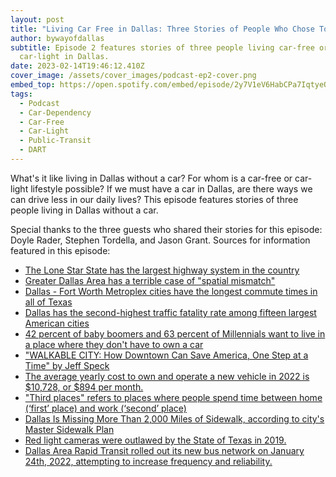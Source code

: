 ```yaml
---
layout: post
title: "Living Car Free in Dallas: Three Stories of People Who Chose To Drive Less"
author: bywayofdallas
subtitle: Episode 2 features stories of three people living car-free or
  car-light in Dallas.
date: 2023-02-14T19:46:12.410Z
cover_image: /assets/cover_images/podcast-ep2-cover.png
embed_top: https://open.spotify.com/embed/episode/2y7V1eV6HabCPa7IqtyeQq?utm_source=generator&theme=0&t=0
tags:
  - Podcast
  - Car-Dependency
  - Car-Free
  - Car-Light
  - Public-Transit
  - DART
---
```

What's it like living in Dallas without a car? For whom is a car-free or car-light lifestyle possible? If we must have a car in Dallas, are there ways we can drive less in our daily lives? This episode features stories of three people living in Dallas without a car.

Special thanks to the three guests who shared their stories for this episode: Doyle Rader, Stephen Tordella, and Jason Grant. Sources for information featured in this episode:

* [The Lone Star State has the largest highway system in the country](https://www.titlemax.com/discovery-center/the-ultimate-road-trip/which-states-have-the-most-miles-of-roadway-per-person/)
* [Greater Dallas Area has a terrible case of "spatial mismatch"](https://www.census.gov/library/stories/2020/03/spatial-mismatch-when-workers-can-not-get-to-jobs-in-suburbs.html)
* [Dallas - Fort Worth Metroplex cities have the longest commute times in all of Texas](https://www.bizjournals.com/dallas/news/2018/08/13/dallas-fort-worth-cities-have-longest-commute.html#:~:text=The%20average%20morning%20drive%20in,Houston%20at%2027.3%20minutes%20apiece.&text=Plano%20has%20the%20fourth%2Dworst,and%20Austin%20at%2024.8%20minutes.)
* [Dallas has the second-highest traffic fatality rate among fifteen largest American cities](https://www.axios.com/local/dallas/2022/01/06/dallas-second-highest-us-traffic-fatality-rate)
* [42 percent of baby boomers and 63 percent of Millennials want to live in a place where they don't have to own a car](https://chi.streetsblog.org/2017/05/11/if-the-future-will-be-walkable-how-do-we-make-sure-everyone-benefits/)
* ["WALKABLE CITY: How Downtown Can Save America, One Step at a Time" by Jeff Speck](https://www.amazon.com/Walkable-City-Downtown-Save-America/dp/0865477728/ref=tmm_pap_swatch_0?_encoding=UTF8&qid=1612278506&sr=1-1)
* [The average yearly cost to own and operate a new vehicle in 2022 is $10,728, or $894 per month.](https://newsroom.aaa.com/2022/08/annual-cost-of-new-car-ownership-crosses-10k-mark/)
* ["Third places" refers to places where people spend time between home (‘first’ place) and work (‘second’ place)](https://www.brookings.edu/blog/up-front/2016/09/14/third-places-as-community-builders/)
* [Dallas Is Missing More Than 2,000 Miles of Sidewalk, according to city's Master Sidewalk Plan](https://www.dmagazine.com/frontburner/2021/04/dallas-sidewalk-plan/)
* [Red light cameras were outlawed by the State of Texas in 2019.](https://www.click2houston.com/news/local/2020/04/08/ask-2-why-did-texas-outlaw-red-light-cameras-when-red-light-running-is-rampant-and-increasing/)
* [Dallas Area Rapid Transit rolled out its new bus network on January 24th, 2022, attempting to increase frequency and reliability.](https://www.dmagazine.com/frontburner/2022/02/what-its-like-to-use-darts-new-bus-system/)